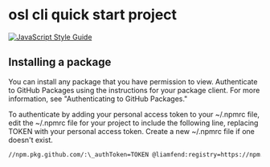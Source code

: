 # osl cli quick start project

[![JavaScript Style Guide](https://img.shields.io/badge/code_style-standard-brightgreen.svg)](https://standardjs.com)

## Installing a package

You can install any package that you have permission to view. Authenticate to GitHub Packages using the instructions for your package client. For more information, see "Authenticating to GitHub Packages."

To authenticate by adding your personal access token to your ~/.npmrc file, edit the ~/.npmrc file for your project to include the following line, replacing TOKEN with your personal access token. Create a new ~/.npmrc file if one doesn't exist.

```bash
//npm.pkg.github.com/:\_authToken=TOKEN @liamfend:registry=https://npm.pkg.github.com
```

